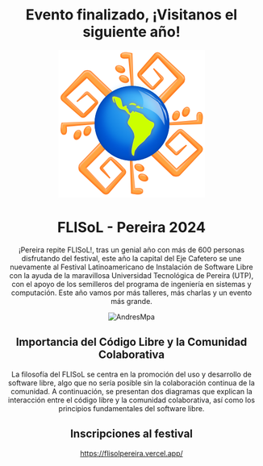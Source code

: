 <div align="center">

# Evento finalizado, ¡Visitanos el siguiente año!

</div>

<div align="center">

![Logo FLISoL](./.assets/20y/FLISoL-logo.png)

# FLISoL - Pereira 2024

¡Pereira repite FLISoL!, tras un genial año con más de 600 personas disfrutando del festival, este año la capital del Eje Cafetero se une nuevamente al Festival Latinoamericano de Instalación de Software Libre con la ayuda de la maravillosa Universidad Tecnológica de Pereira (UTP), con el apoyo de los semilleros del programa de ingeniería en sistemas y computación. Este año vamos por más talleres, más charlas y un evento más grande.

<p>
  <img
    src="https://komarev.com/ghpvc/?username=FILSoL-Pereira&label=Profile%20views&color=0cce00&style=for-the-badge"
    alt="AndresMpa"
  />
</p>

</div>

<div align="center">
  <h2>Importancia del Código Libre y la Comunidad Colaborativa</h2>

  <p>La filosofía del FLISoL se centra en la promoción del uso y desarrollo de software libre, algo que no sería posible sin la colaboración continua de la comunidad. A continuación, se presentan dos diagramas que explican la interacción entre el código libre y la comunidad colaborativa, así como los principios fundamentales del software libre.</p>

</div>

<div align="center">

## Inscripciones al festival

https://flisolpereira.vercel.app/

</div>



